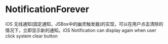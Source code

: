 # NotificationForever
iOS 无线通知(固定通知，JSBox中的幽灵触发器)的实现，可以在用户点击清除的情况下，立即显示新的通知。iOS Notification can display again when user click system clear button
